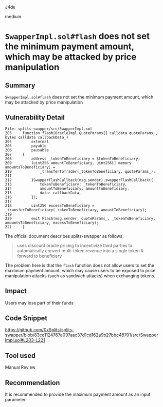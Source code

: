 J4de

medium

# `SwapperImpl.sol#flash` does not set the minimum payment amount, which may be attacked by price manipulation

## Summary

`SwapperImpl.sol#flash` does not set the minimum payment amount, which may be attacked by price manipulation

## Vulnerability Detail

```solidity
File: splits-swapper/src/SwapperImpl.sol
203     function flash(OracleImpl.QuoteParams[] calldata quoteParams_, bytes calldata callbackData_)
204         external
205         payable
206         pausable
207     {
208         address _tokenToBeneficiary = $tokenToBeneficiary;
209         (uint256 amountToBeneficiary, uint256[] memory amountsToBeneficiary) =
210             _transferToTrader(_tokenToBeneficiary, quoteParams_);
211
212         ISwapperFlashCallback(msg.sender).swapperFlashCallback({
213             tokenToBeneficiary: _tokenToBeneficiary,
214             amountToBeneficiary: amountToBeneficiary,
215             data: callbackData_
216         });
217
218         uint256 excessToBeneficiary = _transferToBeneficiary(_tokenToBeneficiary, amountToBeneficiary);
219
220         emit Flash(msg.sender, quoteParams_, _tokenToBeneficiary, amountsToBeneficiary, excessToBeneficiary);
221     }
```

The official document describes splits-swapper as follows:

> uses discount oracle pricing to incentivize third parties to automatically convert multi-token revenue into a single token & forward to beneficiary

The problem here is that the `flash` function does not allow users to set the maximum payment amount, which may cause users to be exposed to price manipulation attacks (such as sandwich attacks) when exchanging tokens.

## Impact

Users may lose part of their funds

## Code Snippet

https://github.com/0xSplits/splits-swapper/blob/83ce1124767a097aac37d1cd162a9b27bbc48701/src/SwapperImpl.sol#L203-L221

## Tool used

Manual Review

## Recommendation

It is recommended to provide the maximum payment amount as an input parameter
